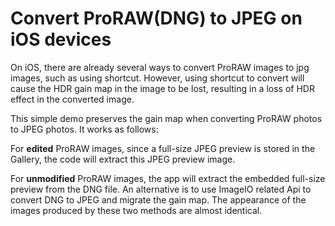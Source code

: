 # Convert ProRAW(DNG) to JPEG on iOS devices

On iOS, there are already several ways to convert ProRAW images to jpg images, such as using shortcut. However, using shortcut to convert will cause the HDR gain map in the image to be lost, resulting in a loss of HDR effect in the converted image.

This simple demo preserves the gain map when converting ProRAW photos to JPEG photos. It works as follows:

For **edited** ProRAW images, since a full-size JPEG preview is stored in the Gallery, the code will extract this JPEG preview image.

For **unmodified** ProRAW images, the app will extract the embedded full-size preview from the DNG file. An alternative is to use ImageIO related Api to convert DNG to JPEG and migrate the gain map. The appearance of the images produced by these two methods are almost identical.